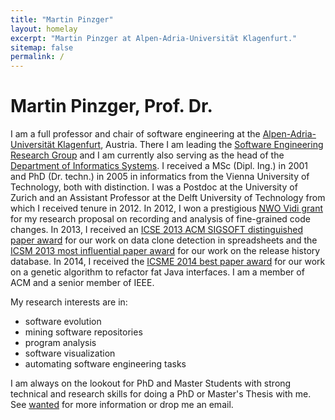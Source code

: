 ```yaml
---
title: "Martin Pinzger"
layout: homelay
excerpt: "Martin Pinzger at Alpen-Adria-Universität Klagenfurt."
sitemap: false
permalink: /
---
```


# Martin Pinzger, Prof. Dr.

I am a full professor and chair of software engineering at the [Alpen-Adria-Universität Klagenfurt](http://www.aau.at/), Austria. There I am leading the [Software Engineering Research Group](https://serg.aau.at/bin/view/Main/WebHome) and I am currently also serving as the head of the [Department of Informatics Systems](https://www.aau.at/en/isys/). I received a MSc (Dipl. Ing.) in 2001 and PhD (Dr. techn.) in 2005 in informatics from the Vienna University of Technology, both with distinction. I was a Postdoc at the University of Zurich and an Assistant Professor at the Delft University of Technology from which I received tenure in 2012. In 2012, I won a prestigious [NWO Vidi grant](http://www.nwo.nl/en/news-and-events/news/2012/NWO+awards+Vidi+grants+to+94+top+researchers.html) for my research proposal on recording and analysis of fine-grained code changes. In 2013, I received an [ICSE 2013 ACM SIGSOFT distinguished paper award](http://2013.icse-conferences.org/content/icse2013-awards.html) for our work on data clone detection in spreadsheets and the [ICSM 2013 most influential paper award](http://icsm2013.tue.nl/AwardWinners/index.html) for our work on the release history database. In 2014, I received the [ICSME 2014 best paper award](http://www.icsme.org/2014) for our work on a genetic algorithm to refactor fat Java interfaces. I am a member of ACM and a senior member of IEEE.

My research interests are in:

* software evolution
* mining software repositories
* program analysis
* software visualization
* automating software engineering tasks

I am always on the lookout for PhD and Master Students with strong technical and research skills for doing a PhD or Master's Thesis with me. See [wanted](wanted) for more information or drop me an email.
